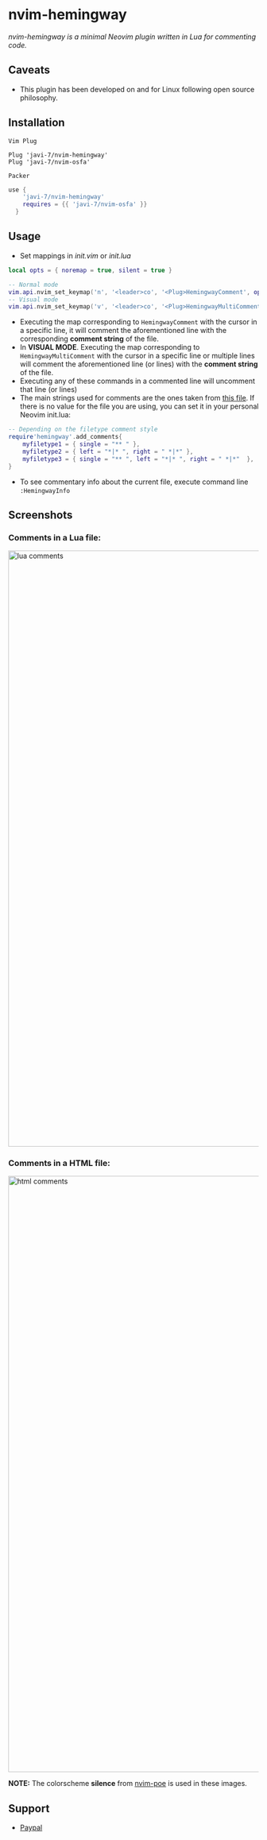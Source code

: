 # nvim-hemingway
*nvim-hemingway is a minimal Neovim plugin written in Lua for commenting code.*

## Caveats
- This plugin has been developed on and for Linux following open source philosophy.

## Installation
`Vim Plug`
```vim
Plug 'javi-7/nvim-hemingway'
Plug 'javi-7/nvim-osfa'
```
`Packer`
```lua
use {
    'javi-7/nvim-hemingway'
    requires = {{ 'javi-7/nvim-osfa' }}
  }
```

## Usage
- Set mappings in *init.vim* or *init.lua*
```lua
local opts = { noremap = true, silent = true }

-- Normal mode 
vim.api.nvim_set_keymap('n', '<leader>co', '<Plug>HemingwayComment', opts)
-- Visual mode
vim.api.nvim_set_keymap('v', '<leader>co', '<Plug>HemingwayMultiComment<CR>', opts)
```
- Executing the map corresponding to `HemingwayComment` with the cursor in a specific line, it will comment the aforementioned line with the corresponding **comment string** of the file.
- In **VISUAL MODE**. Executing the map corresponding to `HemingwayMultiComment` with the cursor in a specific line or multiple lines will comment the aforementioned line (or lines) with the **comment string** of the file.
- Executing any of these commands in a commented line  will uncomment that line (or lines)
- The main strings used for comments are the ones taken from [this file](https://github.com/javi-7/nvim-hemingway/blob/master/lua/hemingway.lua). If there is no value for the file you are using, you can set it in your personal Neovim init.lua:
```lua
-- Depending on the filetype comment style
require'hemingway'.add_comments{
    myfiletype1 = { single = "** " },
    myfiletype2 = { left = "*|* ", right = " *|*" },
    myfiletype3 = { single = "** ", left = "*|* ", right = " *|*"  },
}
```
- To see commentary info about the current file, execute command line `:HemingwayInfo`

## Screenshots
### Comments in a Lua file:

<img src="https://github.com/javi-7/img/blob/master/nvim-hemingway/hemingway-lua.gif?raw=true" alt="lua comments" style="width:1200px;"/>

### Comments in a HTML file:

<img src="https://github.com/javi-7/img/blob/master/nvim-hemingway/hemingway-html.gif?raw=true" alt="html comments" style="width:1200px;"/>


**NOTE:** The colorscheme **silence** from [nvim-poe](https://github.com/javi-7/nvim-poe) is used in these images.

## Support
- [Paypal](https://www.paypal.com/donate/?hosted_button_id=DT5ZGHRJKYJ8C)
